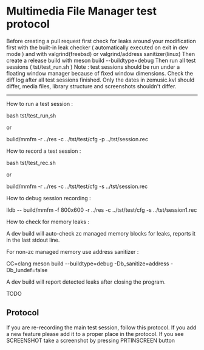 # Multimedia File Manager test protocol

Before creating a pull request first check for leaks around your modification first with the built-in leak checker ( automatically executed on exit in dev mode ) and with valgrind(freebsd) or valgrind/address sanitizer(linux)
Then create a release build with meson build --buildtype=debug
Then run all test sessions ( tst/test_run.sh )
Note : test sessions should be run under a floating window manager because of fixed window dimensions.
Check the diff log after all test sessions finished. Only the dates in zemusic.kvl should differ, media files, library structure and screenshots shouldn't differ.

---

How to run a test session :

bash tst/test_run,sh

or

bulid/mmfm -r ../res -c ../tst/test/cfg -p ../tst/session.rec  

How to record a test session :

bash tst/test_rec.sh

or

build/mmfm -r ../res -c ../tst/test/cfg -s ../tst/session.rec

How to debug session recording :

lldb -- build/mmfm -f 800x600 -r ../res -c ../tst/test/cfg -s ../tst/session1.rec

How to check for memory leaks :

A dev build will auto-check zc managed memory blocks for leaks, reports it in the last stdout line.

For non-zc managed memory use address sanitizer :

CC=clang meson build --buildtype=debug -Db_sanitize=address -Db_lundef=false

A dev build will report detected leaks after closing the program.

TODO

## Protocol

If you are re-recording the main test session, follow this protocol.
If you add a new feature please add it to a proper place in the protocol.
If you see SCREENSHOT take a screenshot by pressing PRTINSCREEN button

